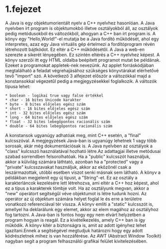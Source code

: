 # 1.fejezet
A Java is egy objektumorientált nyelv a C++ nyelvhez hasonlóan. A Java nyelvben írt program is 
objektumokbó illetve osztályokból áll, az osztályok pedig metódusokból és változókból, ahogyan a C++ ban írt program is.
A könyv egy "Hello,World!"-el mutatja be a Java fordító működését, ahol egy interpretes, azaz egy Java virtuális gép 
értelmezi a fordítóprogram révén létrehozott bájtkódot. Ez eltér a C++ működésétől. 
A Java a web-en szerezte a sikerét lényegében. Ez szintén eltérés a C++ nyelvhez képest.
A könyv szerzői itt egy HTML oldalba beépített programot mutat be példának. Ezeket a programokat appletek-nek nevezünk.
Az applet forráskódjában megtalálható a feladat végrehajásához szükséges könyvtárakat elérhetővé tevő "import" szó.
A következő 3 alfejezet először a változókkal majd a konstansokkal végezetűl pedig a megjegyzésekkel foglalkozik.
A változók típusa lehet:

    * boolean - logikai true vagy false értékkel
    * char - 16 bites Unicode karakter
    * byte - 8 bites előjeles egész szám
    * short - 16 bites előjeles egész szám
    * int - 32 bites előjeles egész szám
    * long - 64 bites előjeles egész szám
    * float - 32 bites lebegőpontos racionális szám
    * double - 64 bites lebegőpontos racionális szám

A konstansok ugyanúgy adhatóak meg, mint C++ esetén, a "final" kulcsszóval.
A megjegyzések Java-ban is ugyanúgy lehetnek 1 vagy több sorosak, akár még dokumentációsak is.
A Java nyelvben az osztályok a "class" kulcsszó használatával hozható létre.Az adattagjai illetve metódusai szabad
sorrendben felsorolhatóak. Ha a "public" kulcsszót használjuk, akkor a külvilág számára láthtató, azonban ha a "protected"
vagy a "private" kulcsszavakat használjuk, akkor az ekőzőnél csak a leszármazottak, utóbbi esetben viszot senki másnak sem látható.
A könyv a példákban megjelenít egy új tipust, a "String"-et. Ez az osztály a karakterláncok kezelésére lett létrehozva, ami eltér a
C++ hoz képest, ahol ez a típus a karakterek tömbje volt.
Ha az osztályunk megvan, akkor a "new" operátort segítségűl véve objektumot is létre tudunk hozni.
Az operátor az új objektum számára helyet foglal le és erre a területre vonatkozó referenciával tér vissza. 
A könyv említi a "static" kulcsszót is, amellyel ha deklarálunk egy elemet, akkor az elem magához az osztályhoz
fog tartozni. A Java-ban is fontos hogy egy nem elvárt helyzetben a program hogyan is reagál. Ez a kivételkezelés, 
amely C++ ban is így működik.
A könyv kitér a biztonságra is, amit az adott igényhez lehet igazítani.Ennek a segítségével megtudjuk határozni
hogy egy adott kódrészletnek mihez is van hozzáférése.
Az AWT (Abstract Window Toolkit) nagyban segít a program felhasználói grafikai felület 
kivitelezésében.
